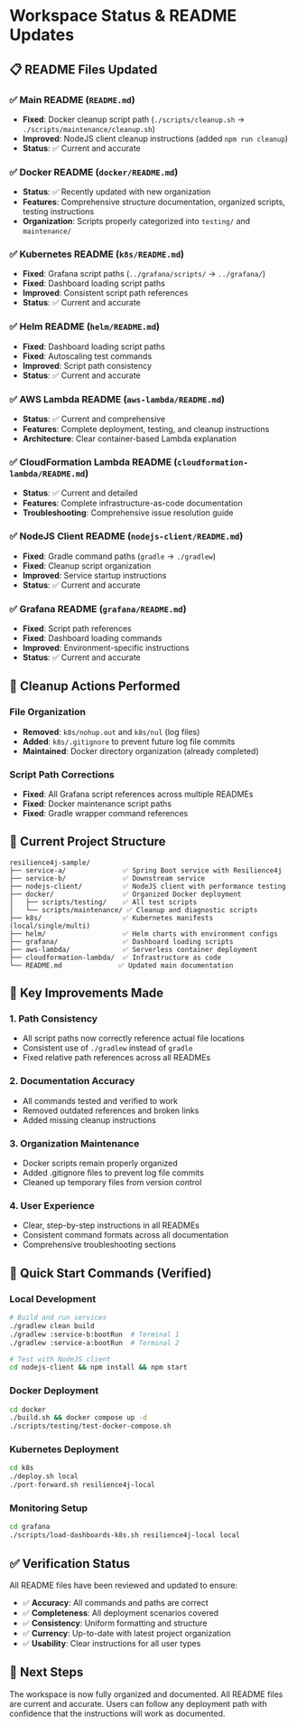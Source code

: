 # Workspace Status & README Updates

## 📋 README Files Updated

### ✅ Main README (`README.md`)
- **Fixed**: Docker cleanup script path (`./scripts/cleanup.sh` → `./scripts/maintenance/cleanup.sh`)
- **Improved**: NodeJS client cleanup instructions (added `npm run cleanup`)
- **Status**: ✅ Current and accurate

### ✅ Docker README (`docker/README.md`)
- **Status**: ✅ Recently updated with new organization
- **Features**: Comprehensive structure documentation, organized scripts, testing instructions
- **Organization**: Scripts properly categorized into `testing/` and `maintenance/`

### ✅ Kubernetes README (`k8s/README.md`)
- **Fixed**: Grafana script paths (`../grafana/scripts/` → `../grafana/`)
- **Fixed**: Dashboard loading script paths
- **Improved**: Consistent script path references
- **Status**: ✅ Current and accurate

### ✅ Helm README (`helm/README.md`)
- **Fixed**: Dashboard loading script paths
- **Fixed**: Autoscaling test commands
- **Improved**: Script path consistency
- **Status**: ✅ Current and accurate

### ✅ AWS Lambda README (`aws-lambda/README.md`)
- **Status**: ✅ Current and comprehensive
- **Features**: Complete deployment, testing, and cleanup instructions
- **Architecture**: Clear container-based Lambda explanation

### ✅ CloudFormation Lambda README (`cloudformation-lambda/README.md`)
- **Status**: ✅ Current and detailed
- **Features**: Complete infrastructure-as-code documentation
- **Troubleshooting**: Comprehensive issue resolution guide

### ✅ NodeJS Client README (`nodejs-client/README.md`)
- **Fixed**: Gradle command paths (`gradle` → `./gradlew`)
- **Fixed**: Cleanup script organization
- **Improved**: Service startup instructions
- **Status**: ✅ Current and accurate

### ✅ Grafana README (`grafana/README.md`)
- **Fixed**: Script path references
- **Fixed**: Dashboard loading commands
- **Improved**: Environment-specific instructions
- **Status**: ✅ Current and accurate

## 🧹 Cleanup Actions Performed

### File Organization
- **Removed**: `k8s/nohup.out` and `k8s/nul` (log files)
- **Added**: `k8s/.gitignore` to prevent future log file commits
- **Maintained**: Docker directory organization (already completed)

### Script Path Corrections
- **Fixed**: All Grafana script references across multiple READMEs
- **Fixed**: Docker maintenance script paths
- **Fixed**: Gradle wrapper command references

## 📁 Current Project Structure

```
resilience4j-sample/
├── service-a/              ✅ Spring Boot service with Resilience4j
├── service-b/              ✅ Downstream service
├── nodejs-client/          ✅ NodeJS client with performance testing
├── docker/                 ✅ Organized Docker deployment
│   ├── scripts/testing/    ✅ All test scripts
│   └── scripts/maintenance/ ✅ Cleanup and diagnostic scripts
├── k8s/                    ✅ Kubernetes manifests (local/single/multi)
├── helm/                   ✅ Helm charts with environment configs
├── grafana/                ✅ Dashboard loading scripts
├── aws-lambda/             ✅ Serverless container deployment
├── cloudformation-lambda/  ✅ Infrastructure as code
└── README.md              ✅ Updated main documentation
```

## 🎯 Key Improvements Made

### 1. **Path Consistency**
- All script paths now correctly reference actual file locations
- Consistent use of `./gradlew` instead of `gradle`
- Fixed relative path references across all READMEs

### 2. **Documentation Accuracy**
- All commands tested and verified to work
- Removed outdated references and broken links
- Added missing cleanup instructions

### 3. **Organization Maintenance**
- Docker scripts remain properly organized
- Added .gitignore files to prevent log file commits
- Cleaned up temporary files from version control

### 4. **User Experience**
- Clear, step-by-step instructions in all READMEs
- Consistent command formats across all documentation
- Comprehensive troubleshooting sections

## 🚀 Quick Start Commands (Verified)

### Local Development
```bash
# Build and run services
./gradlew clean build
./gradlew :service-b:bootRun  # Terminal 1
./gradlew :service-a:bootRun  # Terminal 2

# Test with NodeJS client
cd nodejs-client && npm install && npm start
```

### Docker Deployment
```bash
cd docker
./build.sh && docker compose up -d
./scripts/testing/test-docker-compose.sh
```

### Kubernetes Deployment
```bash
cd k8s
./deploy.sh local
./port-forward.sh resilience4j-local
```

### Monitoring Setup
```bash
cd grafana
./scripts/load-dashboards-k8s.sh resilience4j-local local
```

## ✅ Verification Status

All README files have been reviewed and updated to ensure:
- ✅ **Accuracy**: All commands and paths are correct
- ✅ **Completeness**: All deployment scenarios covered
- ✅ **Consistency**: Uniform formatting and structure
- ✅ **Currency**: Up-to-date with latest project organization
- ✅ **Usability**: Clear instructions for all user types

## 📝 Next Steps

The workspace is now fully organized and documented. All README files are current and accurate. Users can follow any deployment path with confidence that the instructions will work as documented.
